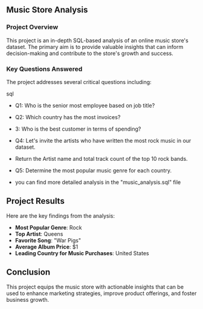 ## Music Store Analysis


### Project Overview

This project is an in-depth SQL-based analysis of an online music store's dataset. The primary aim is to provide valuable insights that can inform decision-making and contribute to the store's growth and success.

### Key Questions Answered

The project addresses several critical questions including:

sql
* Q1: Who is the senior most employee based on job title?
* Q2: Which country has the most invoices?
* 3: Who is the best customer in terms of spending?
* Q4: Let's invite the artists who have written the most rock music in our dataset. 
* Return the Artist name and total track count of the top 10 rock bands.
* Q5: Determine the most popular music genre for each country.
  
* you can find more detailed analysis in the "music_analysis.sql" file

## Project Results

Here are the key findings from the analysis:

- **Most Popular Genre**: Rock
- **Top Artist**: Queens
- **Favorite Song**: "War Pigs"
- **Average Album Price**: $1
- **Leading Country for Music Purchases**: United States


## Conclusion

This project equips the music store with actionable insights that can be used to enhance marketing strategies, improve product offerings, and foster business growth.

